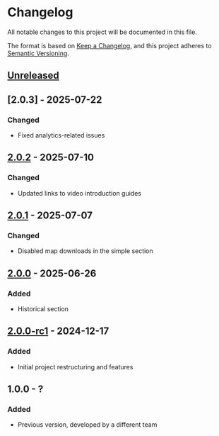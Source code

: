 # Changelog

All notable changes to this project will be documented in this file.

The format is based on [Keep a Changelog](https://keepachangelog.com/en/1.1.0/),
and this project adheres to [Semantic Versioning](https://semver.org/spec/v2.0.0.html).

## [Unreleased]


## [2.0.3] - 2025-07-22

### Changed
- Fixed analytics-related issues


## [2.0.2] - 2025-07-10

### Changed
- Updated links to video introduction guides


## [2.0.1] - 2025-07-07

### Changed
- Disabled map downloads in the simple section


## [2.0.0] - 2025-06-26

### Added
- Historical section


## [2.0.0-rc1] - 2024-12-17

### Added

- Initial project restructuring and features


## 1.0.0 - ?

### Added

- Previous version, developed by a different team


[Unreleased]: https://github.com/geobeyond/arpav-cline-frontend/compare/v2.0.2...main
[2.0.2]: https://github.com/geobeyond/arpav-cline-frontend/compare/v2.0.1...v2.0.2
[2.0.1]: https://github.com/geobeyond/arpav-cline-frontend/compare/v2.0.0...v2.0.1
[2.0.0]: https://github.com/geobeyond/arpav-cline-frontend/compare/v2.0.0-rc1...v2.0.0
[2.0.0-rc1]: https://github.com/geobeyond/arpav-cline-frontend/tree/v2.0.0-rc1

